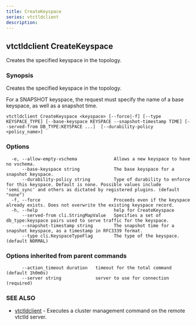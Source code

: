 ```yaml
---
title: CreateKeyspace
series: vtctldclient
description:
---
```

## vtctldclient CreateKeyspace

Creates the specified keyspace in the topology.

### Synopsis

Creates the specified keyspace in the topology.
	
For a SNAPSHOT keyspace, the request must specify the name of a base keyspace,
as well as a snapshot time.

```
vtctldclient CreateKeyspace <keyspace> [--force|-f] [--type KEYSPACE_TYPE] [--base-keyspace KEYSPACE --snapshot-timestamp TIME] [--served-from DB_TYPE:KEYSPACE ...]  [--durability-policy <policy_name>]
```

### Options

```
  -e, --allow-empty-vschema              Allows a new keyspace to have no vschema.
      --base-keyspace string             The base keyspace for a snapshot keyspace.
      --durability-policy string         Type of durability to enforce for this keyspace. Default is none. Possible values include 'semi_sync' and others as dictated by registered plugins. (default "none")
  -f, --force                            Proceeds even if the keyspace already exists. Does not overwrite the existing keyspace record.
  -h, --help                             help for CreateKeyspace
      --served-from cli.StringMapValue   Specifies a set of db_type:keyspace pairs used to serve traffic for the keyspace.
      --snapshot-timestamp string        The snapshot time for a snapshot keyspace, as a timestamp in RFC3339 format.
      --type cli.KeyspaceTypeFlag        The type of the keyspace. (default NORMAL)
```

### Options inherited from parent commands

```
      --action_timeout duration   timeout for the total command (default 1h0m0s)
      --server string             server to use for connection (required)
```

### SEE ALSO

* [vtctldclient](../)	 - Executes a cluster management command on the remote vtctld server.

